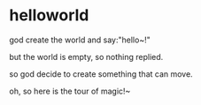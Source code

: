 # helloworld
god create the world and say:"hello~!"

but the world is empty, so nothing replied.

so god decide to create something that can move.

oh, so here is the tour of magic!~
